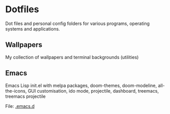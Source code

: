 # Dotfiles
Dot files and personal config folders for various programs, operating systems and applications.

## Wallpapers
My collection of wallpapers and terminal backgrounds (utilities)

## Emacs
Emacs Lisp init.el with melpa packages, doom-themes, doom-modeline, all-the-icons, GUI customisation, ido mode, projectile, dashboard, treemacs, treemacs projectile

File:
[.emacs.d](https://github.com/yapkhaichuen/dotfiles/tree/main/.emacs.d)
